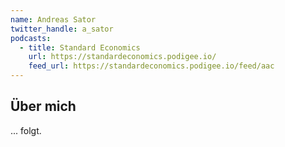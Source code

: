 ```yaml
---
name: Andreas Sator
twitter_handle: a_sator
podcasts:
  - title: Standard Economics
    url: https://standardeconomics.podigee.io/
    feed_url: https://standardeconomics.podigee.io/feed/aac
---
```


## Über mich

... folgt.